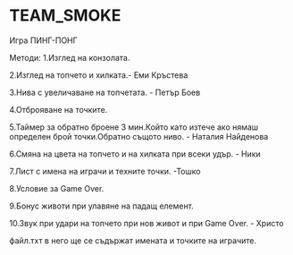 # TEAM_SMOKE


Игра ПИНГ-ПОНГ

 Методи:
1.Изглед на конзолата.

2.Изглед на топчето и хилката.- Еми Кръстева

3.Нива с увеличаване на топчетата. - Петър Боев

4.Отброяване на точките. 

5.Таймер за обратно броене 3 мин.Който като изтече ако 
нямаш определен брой точки.Обратно същото ниво. -  Наталия Найденова

6.Смяна на цвета на топчето и на хилката при всеки удър. - Ники

7.Лист с имена на играчи и техните точки. -Тошко

8.Условие за Game Over.

9.Бонус животи при улавяне на падащ елемент.

10.Звук при удари на топчето при нов живот и при Game Over. - Христо


файл.тхт в него ще се съдържат имената и точките на играчите.
